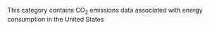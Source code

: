 This category contains CO<sub>2</sub> emissions data associated with energy
consumption in the United States
